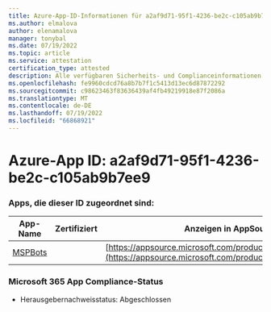 ```yaml
---
title: Azure-App-ID-Informationen für a2af9d71-95f1-4236-be2c-c105ab9b7ee9
ms.author: elmalova
author: elenamalova
manager: tonybal
ms.date: 07/19/2022
ms.topic: article
ms.service: attestation
certification_type: attested
description: Alle verfügbaren Sicherheits- und Complianceinformationen für a2af9d71-95f1-4236-be2c-c105ab9b7ee9.
ms.openlocfilehash: fe9960cdcd76a8b7b7f1c5413d13ec6d87872292
ms.sourcegitcommit: c98623463f83636439af4fb49219918e87f2086a
ms.translationtype: MT
ms.contentlocale: de-DE
ms.lasthandoff: 07/19/2022
ms.locfileid: "66868921"
---
```

# <a name="azure-app-id-a2af9d71-95f1-4236-be2c-c105ab9b7ee9"></a>Azure-App ID: a2af9d71-95f1-4236-be2c-c105ab9b7ee9


### <a name="apps-associated-with-this-id"></a>Apps, die dieser ID zugeordnet sind:
| **App-Name** | **Zertifiziert** | **Anzeigen in AppSource** |
|--------------|---------------|-----------------------|
| [MSPBots](../forward/WA200001128.md) |  | [https://appsource.microsoft.com/product/office/WA200001128](https://appsource.microsoft.com/product/office/WA200001128) |

### <a name="microsoft-365-app-compliance-status"></a>Microsoft 365 App Compliance-Status
- Herausgebernachweisstatus: Abgeschlossen

